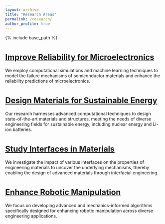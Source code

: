 ```yaml
---
layout: archive
title: "Research Areas"
permalink: /research/
author_profile: true
---
```


{% include base_path %}

<a href="/research_microelectronics" style="font-size: 25px; font-weight: bold;">Improve Reliability for Microelectronics</a>
======
We employ computational simulations and machine learning techniques to model the failure mechanisms of semiconductor materials and enhance the reliability predictions of microelectronics.

<a href="/research_energy_materials" style="font-size: 25px; font-weight: bold;">Design Materials for Sustainable Energy</a>
======
Our research harnesses advanced computational techniques to design state-of-the-art materials and structures, meeting the needs of diverse engineering fields for sustainable energy, including nuclear energy and Li-ion batteries.

<a href="/research_interfaces" style="font-size: 25px; font-weight: bold;">Study Interfaces in Materials</a>
======
We investigate the impact of various interfaces on the properties of engineering materials to uncover the underlying mechanisms, thereby enabling the design of advanced materials through interfacial engineering.

<a href="/research_robotics" style="font-size: 25px; font-weight: bold;">Enhance Robotic Manipulation</a>
======
We focus on developing advanced and mechanics-informed algorithms specifically designed for enhancing robotic manipulation across diverse engineering applications.

